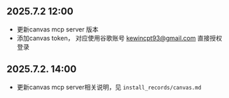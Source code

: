## 2025.7.2 12:00
- 更新canvas mcp server 版本
- 添加canvas token， 对应使用谷歌账号 kewincpt93@gmail.com 直接授权登录

## 2025.7.2. 14:00
- 更新canvas mcp server相关说明，见 `install_records/canvas.md`
